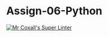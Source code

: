 # Assign-06-Python
[![Mr Coxall's Super Linter](https://github.com/ICS3U-C-Programming-SantiagoH/Assign-06-Python/workflows/Mr%20Coxall's%20Super%20Linter/badge.svg)](https://github.com/ICS3U-C-Programming-SantiagoH/Assign-06-Python/actions/)
